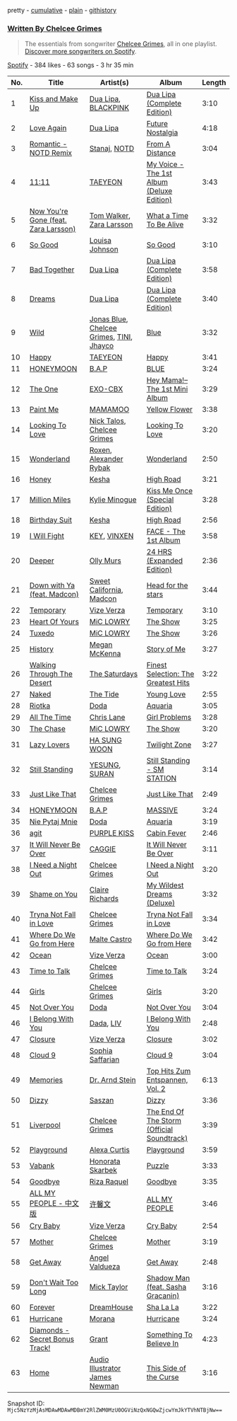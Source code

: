 pretty - [cumulative](/playlists/cumulative/37i9dQZF1EFF9vcF2v630V.md) - [plain](/playlists/plain/37i9dQZF1EFF9vcF2v630V) - [githistory](https://github.githistory.xyz/mackorone/spotify-playlist-archive/blob/main/playlists/plain/37i9dQZF1EFF9vcF2v630V)

### [Written By Chelcee Grimes](https://open.spotify.com/playlist/37i9dQZF1EFF9vcF2v630V)

> The essentials from songwriter <a href="https://artists.spotify.com/songwriter/2H7rfzRpsqXkc2FPOlv123">Chelcee Grimes</a>, all in one playlist\. <a href="spotify:genre:0JQ5DAqbMKFSCjnQr8QZ3O">Discover more songwriters on Spotify</a>.

[Spotify](https://open.spotify.com/user/spotify) - 384 likes - 63 songs - 3 hr 35 min

| No. | Title | Artist(s) | Album | Length |
|---|---|---|---|---|
| 1 | [Kiss and Make Up](https://open.spotify.com/track/13hvHEstJ4sNbzdroPrPI3) | [Dua Lipa](https://open.spotify.com/artist/6M2wZ9GZgrQXHCFfjv46we), [BLACKPINK](https://open.spotify.com/artist/41MozSoPIsD1dJM0CLPjZF) | [Dua Lipa \(Complete Edition\)](https://open.spotify.com/album/2wKlXxlwYDByrGY1aAUh6o) | 3:10 |
| 2 | [Love Again](https://open.spotify.com/track/4rPkN1FMzQyFNP9cLUGIIB) | [Dua Lipa](https://open.spotify.com/artist/6M2wZ9GZgrQXHCFfjv46we) | [Future Nostalgia](https://open.spotify.com/album/7fJJK56U9fHixgO0HQkhtI) | 4:18 |
| 3 | [Romantic \- NOTD Remix](https://open.spotify.com/track/7e6FvCvngX5job1PUYIIIL) | [Stanaj](https://open.spotify.com/artist/3zrUX1hQrUB9aXcOiyQLmN), [NOTD](https://open.spotify.com/artist/5jAMCwdNHWr7JThxtMuEyy) | [From A Distance](https://open.spotify.com/album/2ekHnPrPK0Fqxt0mSGDbZs) | 3:04 |
| 4 | [11:11](https://open.spotify.com/track/67QGnT1Vdfuuy4HkLTUVjj) | [TAEYEON](https://open.spotify.com/artist/3qNVuliS40BLgXGxhdBdqu) | [My Voice \- The 1st Album \(Deluxe Edition\)](https://open.spotify.com/album/7MG0bxf0ZFsAyej9W3XzTO) | 3:43 |
| 5 | [Now You're Gone \(feat\. Zara Larsson\)](https://open.spotify.com/track/2oVoSgGAlog02WQ2pLCxcT) | [Tom Walker](https://open.spotify.com/artist/7z2avKuuiMAT4XZJFv8Rvh), [Zara Larsson](https://open.spotify.com/artist/1Xylc3o4UrD53lo9CvFvVg) | [What a Time To Be Alive](https://open.spotify.com/album/3Qa0qW4ged1J4HGeLXbFsC) | 3:32 |
| 6 | [So Good](https://open.spotify.com/track/20js7QbHkIuzrgecUTPfl7) | [Louisa Johnson](https://open.spotify.com/artist/5IHqlcCbQkyhWl0KmIwgeq) | [So Good](https://open.spotify.com/album/0nuSy7w6zQ5Rzu3PW4Ya1R) | 3:10 |
| 7 | [Bad Together](https://open.spotify.com/track/4O2mz1CYlIwaYbUV93eHKZ) | [Dua Lipa](https://open.spotify.com/artist/6M2wZ9GZgrQXHCFfjv46we) | [Dua Lipa \(Complete Edition\)](https://open.spotify.com/album/2wKlXxlwYDByrGY1aAUh6o) | 3:58 |
| 8 | [Dreams](https://open.spotify.com/track/6VMqlhUv1V98yKas8xMefk) | [Dua Lipa](https://open.spotify.com/artist/6M2wZ9GZgrQXHCFfjv46we) | [Dua Lipa \(Complete Edition\)](https://open.spotify.com/album/2wKlXxlwYDByrGY1aAUh6o) | 3:40 |
| 9 | [Wild](https://open.spotify.com/track/1kEc9ep3rFqhwG4OlqbjLH) | [Jonas Blue](https://open.spotify.com/artist/1HBjj22wzbscIZ9sEb5dyf), [Chelcee Grimes](https://open.spotify.com/artist/1YQf1satVqyqSOp5FUvDKx), [TINI](https://open.spotify.com/artist/7vXDAI8JwjW531ouMGbfcp), [Jhayco](https://open.spotify.com/artist/6nVcHLIgY5pE2YCl8ubca1) | [Blue](https://open.spotify.com/album/2xZSrcBmvMw9Y8hac6xU7L) | 3:32 |
| 10 | [Happy](https://open.spotify.com/track/459mRPsscVLMvVL59gr7EM) | [TAEYEON](https://open.spotify.com/artist/3qNVuliS40BLgXGxhdBdqu) | [Happy](https://open.spotify.com/album/1nPB6o7EjGvUORXlnioEPk) | 3:41 |
| 11 | [HONEYMOON](https://open.spotify.com/track/18yMTj71QJwQkybGfhYcaY) | [B.A.P](https://open.spotify.com/artist/6kxCoNfY6U1eP0Yc88phvk) | [BLUE](https://open.spotify.com/album/3rz2cmoTK4j3hpuTfeRSRn) | 3:24 |
| 12 | [The One](https://open.spotify.com/track/53LEFZFqPLoN0tWwaTk17C) | [EXO\-CBX](https://open.spotify.com/artist/3Lz3vEN23Fw0hIelrYEzUD) | [Hey Mama!– The 1st Mini Album](https://open.spotify.com/album/7qXTHawuBsARg5NdkZM5cU) | 3:29 |
| 13 | [Paint Me](https://open.spotify.com/track/0UjE0j9KOcI3aZbivMRE3K) | [MAMAMOO](https://open.spotify.com/artist/0XATRDCYuuGhk0oE7C0o5G) | [Yellow Flower](https://open.spotify.com/album/00A1XYsx9tgJGnIHVn1X9u) | 3:38 |
| 14 | [Looking To Love](https://open.spotify.com/track/4FsYQpa38VDIUFdYqU0EYu) | [Nick Talos](https://open.spotify.com/artist/5pCzC0BOLY2MpqYr1qksg2), [Chelcee Grimes](https://open.spotify.com/artist/1YQf1satVqyqSOp5FUvDKx) | [Looking To Love](https://open.spotify.com/album/2zCt9h73d9uznlQSibu6Qh) | 3:20 |
| 15 | [Wonderland](https://open.spotify.com/track/2nLS48VLLSsZTw2e4bVJ8o) | [Roxen](https://open.spotify.com/artist/6KCxe5mJlHDJlKEXbNFLsP), [Alexander Rybak](https://open.spotify.com/artist/3LLNDXrxL4uxXtnUJS5XWM) | [Wonderland](https://open.spotify.com/album/282XaxNiNZggEVcTusGRTt) | 2:50 |
| 16 | [Honey](https://open.spotify.com/track/4T3nfbJ0G6uwNOdhygapfu) | [Kesha](https://open.spotify.com/artist/6LqNN22kT3074XbTVUrhzX) | [High Road](https://open.spotify.com/album/4HZ195qaMlhiKebUtF36ni) | 3:21 |
| 17 | [Million Miles](https://open.spotify.com/track/1Y7GyVbTNyIVBJr25hmVxm) | [Kylie Minogue](https://open.spotify.com/artist/4RVnAU35WRWra6OZ3CbbMA) | [Kiss Me Once \(Special Edition\)](https://open.spotify.com/album/6RCOAR93Gi157qwW771xFG) | 3:28 |
| 18 | [Birthday Suit](https://open.spotify.com/track/41DBopd0o6IX2N8sjTE0AJ) | [Kesha](https://open.spotify.com/artist/6LqNN22kT3074XbTVUrhzX) | [High Road](https://open.spotify.com/album/4HZ195qaMlhiKebUtF36ni) | 2:56 |
| 19 | [I Will Fight](https://open.spotify.com/track/0X1bdT5WEYL2wtAvNDsbt9) | [KEY](https://open.spotify.com/artist/6XXKPxRX2WWPPtfodzpc2v), [VINXEN](https://open.spotify.com/artist/4T6xiCykTP9rCNaEPU7D4q) | [FACE \- The 1st Album](https://open.spotify.com/album/60ySfrb8zjJooMlVbpWGHG) | 3:58 |
| 20 | [Deeper](https://open.spotify.com/track/27oOAuxSK69G8PN3UrkeoA) | [Olly Murs](https://open.spotify.com/artist/3whuHq0yGx60atvA2RCVRW) | [24 HRS \(Expanded Edition\)](https://open.spotify.com/album/3EeOsvEKHv6dyG2x2XZJ6Q) | 2:36 |
| 21 | [Down with Ya \(feat\. Madcon\)](https://open.spotify.com/track/6t43w43IpQxBt5IrEUqgdy) | [Sweet California](https://open.spotify.com/artist/0D48D7HFC7NtWKftvsDIXq), [Madcon](https://open.spotify.com/artist/6c4sUNBgdonFJz8Kx2VsGz) | [Head for the stars](https://open.spotify.com/album/2pvzF6KG5eCbmSTgmTTiHe) | 3:44 |
| 22 | [Temporary](https://open.spotify.com/track/5lolDjzgFQm7t27CwnRekB) | [Vize Verza](https://open.spotify.com/artist/7866WqAIb0XvXRlRPTUCir) | [Temporary](https://open.spotify.com/album/0G6d32qLhiRE0tbFk4PxK1) | 3:10 |
| 23 | [Heart Of Yours](https://open.spotify.com/track/7gtPeJcz77AaxCDokiySwl) | [MiC LOWRY](https://open.spotify.com/artist/0AJUYWKztkg5dnrHDIBv47) | [The Show](https://open.spotify.com/album/3cRJXGmJYvaKfwnDlMVjqi) | 3:25 |
| 24 | [Tuxedo](https://open.spotify.com/track/5wEnFcmoUs8ExWLhJlxlxd) | [MiC LOWRY](https://open.spotify.com/artist/0AJUYWKztkg5dnrHDIBv47) | [The Show](https://open.spotify.com/album/3cRJXGmJYvaKfwnDlMVjqi) | 3:26 |
| 25 | [History](https://open.spotify.com/track/24zwkDcBw7P3usV9r6Szrb) | [Megan McKenna](https://open.spotify.com/artist/0aAQxfnyKfbTRfkUfxSCIu) | [Story of Me](https://open.spotify.com/album/18sE9lHzw8d61riXaA14Ny) | 3:27 |
| 26 | [Walking Through The Desert](https://open.spotify.com/track/6nAnpLRB9KQPg2juqXbzHe) | [The Saturdays](https://open.spotify.com/artist/15qI5w4XJFLRMwOp2VrlD5) | [Finest Selection: The Greatest Hits](https://open.spotify.com/album/3LwLqcW85aPAOIZz6qH4MJ) | 3:22 |
| 27 | [Naked](https://open.spotify.com/track/7wM5hNcY1bLFUmZKp9mKkw) | [The Tide](https://open.spotify.com/artist/6cXVCUCVlW1JSPxRHoelTb) | [Young Love](https://open.spotify.com/album/0NKH3ImlF1nODufKjyYpqT) | 2:55 |
| 28 | [Riotka](https://open.spotify.com/track/0qz3ec9XhWJgMNddMlgoD6) | [Doda](https://open.spotify.com/artist/3Gln8Jmda3Nb94qAMPyn4A) | [Aquaria](https://open.spotify.com/album/3FaKZInkisRAjTCc6nKyrv) | 3:05 |
| 29 | [All The Time](https://open.spotify.com/track/20k8E1XXdBdBJPQJq0G5YI) | [Chris Lane](https://open.spotify.com/artist/68abRTdO4meYReMWHvBYb0) | [Girl Problems](https://open.spotify.com/album/4HUIhXljD7mEOJDEn9ytCC) | 3:28 |
| 30 | [The Chase](https://open.spotify.com/track/0FZlnRFL7ZgzGdnC4BKt4S) | [MiC LOWRY](https://open.spotify.com/artist/0AJUYWKztkg5dnrHDIBv47) | [The Show](https://open.spotify.com/album/3cRJXGmJYvaKfwnDlMVjqi) | 3:20 |
| 31 | [Lazy Lovers](https://open.spotify.com/track/1v7XmP992YPIdBhMlknnBL) | [HA SUNG WOON](https://open.spotify.com/artist/3OBkZ9NG8F0Fn4oNpg0yuU) | [Twilight Zone](https://open.spotify.com/album/5icIasbyaQwyG6ptiThzzt) | 3:27 |
| 32 | [Still Standing](https://open.spotify.com/track/4zUhhxvvoVMH4mZ1fdr2ld) | [YESUNG](https://open.spotify.com/artist/4hyF8Vtc73RYJr3RgTE2Zf), [SURAN](https://open.spotify.com/artist/1mORehSVEd7lcaT2d7Sl2K) | [Still Standing \- SM STATION](https://open.spotify.com/album/24CLUCxTxhwygLoY8gEMNy) | 3:14 |
| 33 | [Just Like That](https://open.spotify.com/track/3UENMxXGcezMRDxpBPdMbn) | [Chelcee Grimes](https://open.spotify.com/artist/1YQf1satVqyqSOp5FUvDKx) | [Just Like That](https://open.spotify.com/album/78ZOrEwPBjbrPO6eYaYN87) | 2:49 |
| 34 | [HONEYMOON](https://open.spotify.com/track/1JXoACZvZMnk5jsM3NJ9J5) | [B.A.P](https://open.spotify.com/artist/6kxCoNfY6U1eP0Yc88phvk) | [MASSIVE](https://open.spotify.com/album/5aJ6EYd1rvIP0bp2zaO92H) | 3:24 |
| 35 | [Nie Pytaj Mnie](https://open.spotify.com/track/7eQQZnk2eYukRlWSN771gl) | [Doda](https://open.spotify.com/artist/3Gln8Jmda3Nb94qAMPyn4A) | [Aquaria](https://open.spotify.com/album/3FaKZInkisRAjTCc6nKyrv) | 3:19 |
| 36 | [agit](https://open.spotify.com/track/7KFvcwUv0UYWD7gLS78Cbb) | [PURPLE KISS](https://open.spotify.com/artist/62T5PGHWJ9sxP2SJq20IHq) | [Cabin Fever](https://open.spotify.com/album/4uIqXyViDoMKFuuw12kYMO) | 2:46 |
| 37 | [It Will Never Be Over](https://open.spotify.com/track/2qjxsqWn39qiIAdMeBnZF2) | [CAGGIE](https://open.spotify.com/artist/1heHpKKrCRibu4H4CjNjAD) | [It Will Never Be Over](https://open.spotify.com/album/6YHTdr373eX4wZQjDSonNS) | 3:11 |
| 38 | [I Need a Night Out](https://open.spotify.com/track/0desJH8bu68LRIzBCe3Cnv) | [Chelcee Grimes](https://open.spotify.com/artist/1YQf1satVqyqSOp5FUvDKx) | [I Need a Night Out](https://open.spotify.com/album/0HhYDwhESPSeuyDjVxGRBV) | 3:20 |
| 39 | [Shame on You](https://open.spotify.com/track/5lt7oJ8gR64dbPSlptVOqb) | [Claire Richards](https://open.spotify.com/artist/2YoYDF80se1baOnPA7T6Pm) | [My Wildest Dreams \(Deluxe\)](https://open.spotify.com/album/3r7DvhjGgF3Wwkp3QZ1njf) | 3:32 |
| 40 | [Tryna Not Fall in Love](https://open.spotify.com/track/7Haes1NHgFQ4DkVjtbHUzd) | [Chelcee Grimes](https://open.spotify.com/artist/1YQf1satVqyqSOp5FUvDKx) | [Tryna Not Fall in Love](https://open.spotify.com/album/1qT5T3OVuOAIQxTwvm0QY7) | 3:34 |
| 41 | [Where Do We Go from Here](https://open.spotify.com/track/0BH0lfTcEUUlTf9GjuS2MF) | [Malte Castro](https://open.spotify.com/artist/2lPlzhzb48iN2IMxmjMPZ8) | [Where Do We Go from Here](https://open.spotify.com/album/6D8nN0cdKR6Ds9tyKHdNVw) | 3:42 |
| 42 | [Ocean](https://open.spotify.com/track/2bHxKHKbxE3EqooAFKdeeZ) | [Vize Verza](https://open.spotify.com/artist/7866WqAIb0XvXRlRPTUCir) | [Ocean](https://open.spotify.com/album/72HIHxLnpFuAUWkBK81gyi) | 3:00 |
| 43 | [Time to Talk](https://open.spotify.com/track/3DnDAM5WZoGSiRgWfRbuAh) | [Chelcee Grimes](https://open.spotify.com/artist/1YQf1satVqyqSOp5FUvDKx) | [Time to Talk](https://open.spotify.com/album/3rKYywObSNQIhq4nulJld4) | 3:24 |
| 44 | [Girls](https://open.spotify.com/track/3p8sr6dPBa86KDMcup7q5P) | [Chelcee Grimes](https://open.spotify.com/artist/1YQf1satVqyqSOp5FUvDKx) | [Girls](https://open.spotify.com/album/6pwVv0Pf79ITNQaiAz796u) | 3:20 |
| 45 | [Not Over You](https://open.spotify.com/track/4iLQ5KX7IYsqlaDNWL8xqf) | [Doda](https://open.spotify.com/artist/3Gln8Jmda3Nb94qAMPyn4A) | [Not Over You](https://open.spotify.com/album/1cJSPEAABSatHfV2pwXBPG) | 3:04 |
| 46 | [I Belong With You](https://open.spotify.com/track/4ZuLCd1A2WRgzNj51thB0M) | [Dada](https://open.spotify.com/artist/03FagtGSQn7UpUflscKmsX), [LIV](https://open.spotify.com/artist/7teUw80MXDDZlELFKbJsuz) | [I Belong With You](https://open.spotify.com/album/3fB22NjWfNboC9rGEbBrmG) | 2:48 |
| 47 | [Closure](https://open.spotify.com/track/6jIJGY708HktwKqBe4LHeS) | [Vize Verza](https://open.spotify.com/artist/7866WqAIb0XvXRlRPTUCir) | [Closure](https://open.spotify.com/album/3AgzZrEeCYpaWgmVrik9jZ) | 3:02 |
| 48 | [Cloud 9](https://open.spotify.com/track/0ijO1PJmUZ3xyQCJoPiL2f) | [Sophia Saffarian](https://open.spotify.com/artist/3OYpczYjEISLcctUwoRWM3) | [Cloud 9](https://open.spotify.com/album/6ZeBIX2GhNkmYH57rwrzZa) | 3:04 |
| 49 | [Memories](https://open.spotify.com/track/410nVRhyCAa4acMVB031iC) | [Dr\. Arnd Stein](https://open.spotify.com/artist/1ImmZaVk1stF4WEhz4CzaS) | [Top Hits Zum Entspannen, Vol\. 2](https://open.spotify.com/album/1lXRiGoCxvwxHjxokKDYW7) | 6:13 |
| 50 | [Dizzy](https://open.spotify.com/track/66wY9Ppol67ODxjtRoYLbg) | [Saszan](https://open.spotify.com/artist/4AAUtbgySy6IcOCIVl6g5r) | [Dizzy](https://open.spotify.com/album/4NQ6wigiT0h1tNN7Y6KY8P) | 3:36 |
| 51 | [Liverpool](https://open.spotify.com/track/1OFKUwul0KnJA4v4em3rso) | [Chelcee Grimes](https://open.spotify.com/artist/1YQf1satVqyqSOp5FUvDKx) | [The End Of The Storm \(Official Soundtrack\)](https://open.spotify.com/album/1WmdszaBk5ksWMRLar99TC) | 3:39 |
| 52 | [Playground](https://open.spotify.com/track/4XOt0iwNTXhIRY7pEwCrkx) | [Alexa Curtis](https://open.spotify.com/artist/3LT9ZwcBwm9dNIXnReLknF) | [Playground](https://open.spotify.com/album/2TQrRtp7JxUtRun0Z5U3Z9) | 3:59 |
| 53 | [Vabank](https://open.spotify.com/track/7mlveqBsHCR5a9SEDVo7lS) | [Honorata Skarbek](https://open.spotify.com/artist/05Fgqq7GfWeNol1TR5H3og) | [Puzzle](https://open.spotify.com/album/1Vdso29GjI3NKulPRhGSeX) | 3:33 |
| 54 | [Goodbye](https://open.spotify.com/track/3hyhiK6GT3I5e2pJBOT2yc) | [Riza Raquel](https://open.spotify.com/artist/4e9Vcf27riqB6oA9IgWSpb) | [Goodbye](https://open.spotify.com/album/5Ot1evmXCckrToeHdqslPG) | 3:35 |
| 55 | [ALL MY PEOPLE \- 中文版](https://open.spotify.com/track/5QzzgDutL6lCfL8r9oB6NL) | [许馨文](https://open.spotify.com/artist/0Jvi0y59ruUoFx588uY6SV) | [ALL MY PEOPLE](https://open.spotify.com/album/5horZvhbK2RHcYZayVHpe3) | 3:46 |
| 56 | [Cry Baby](https://open.spotify.com/track/3QQKbpLfV89Jcl33vWrIWI) | [Vize Verza](https://open.spotify.com/artist/7866WqAIb0XvXRlRPTUCir) | [Cry Baby](https://open.spotify.com/album/6IqhUb6X6WWRm2hde1MiyT) | 2:54 |
| 57 | [Mother](https://open.spotify.com/track/6w0UT19dw0IRWtLMQyn1Sq) | [Chelcee Grimes](https://open.spotify.com/artist/1YQf1satVqyqSOp5FUvDKx) | [Mother](https://open.spotify.com/album/3PzaUA5NnjrDsDECx5tcSe) | 3:19 |
| 58 | [Get Away](https://open.spotify.com/track/01dbqbILV6Xp0omwxIZFOY) | [Angel Valdueza](https://open.spotify.com/artist/3JZKtORRzaYbEpTpp3H5RK) | [Get Away](https://open.spotify.com/album/14PTHi9hgtGbIGno1Rgpv6) | 2:48 |
| 59 | [Don't Wait Too Long](https://open.spotify.com/track/5yUG1UgHD2LjpuQkJjOlJu) | [Mick Taylor](https://open.spotify.com/artist/6ZPpBAJedSOL5r7e4t3WMY) | [Shadow Man \(feat\. Sasha Gracanin\)](https://open.spotify.com/album/5debPYP5vc7Cl4gJE3hbpT) | 3:16 |
| 60 | [Forever](https://open.spotify.com/track/1s6D3PQHOlpmylZqT0NjQi) | [DreamHouse](https://open.spotify.com/artist/3JLTTXtAd1NzSPTMXGJEfK) | [Sha La La](https://open.spotify.com/album/4cEGZCz6TdHTqhQkSdonoD) | 3:22 |
| 61 | [Hurricane](https://open.spotify.com/track/5Ro4XYBG7ZED9IAWh2v0Qs) | [Morana](https://open.spotify.com/artist/36krahH0YDL5Md6rpRUkP6) | [Hurricane](https://open.spotify.com/album/0l4IrKrrpuV5PMoVLJCjhT) | 3:24 |
| 62 | [Diamonds \- Secret Bonus Track!](https://open.spotify.com/track/2AZsIgKo8s1gBdpoegvGdd) | [Grant](https://open.spotify.com/artist/1hTSQPidbmRHNVwak6jthu) | [Something To Believe In](https://open.spotify.com/album/4SJWnPQrZNpNu4hVHMIw2i) | 4:23 |
| 63 | [Home](https://open.spotify.com/track/5nRceu5UXYgAKYPJO87DYG) | [Audio Illustrator James Newman](https://open.spotify.com/artist/7bN53jxGeZW8mOmBPZzMdd) | [This Side of the Curse](https://open.spotify.com/album/5SnaMrXmisUfKVQ3cecjtf) | 3:16 |

Snapshot ID: `Mjc5NzYzMjAsMDAwMDAwMDBmY2RlZWM0MzU0OGViNzQxNGQwZjcwYmJkYTVhNTBjNw==`

